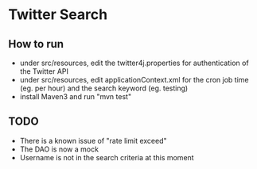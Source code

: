 # Twitter Search

## How to run
- under src/resources, edit the twitter4j.properties for authentication of the Twitter API
- under src/resources, edit applicationContext.xml for the cron job time (eg. per hour) and the search keyword (eg. testing)
- install Maven3 and run "mvn test"


## TODO
- There is a known issue of "rate limit exceed"
- The DAO is now a mock
- Username is not in the search criteria at this moment 
